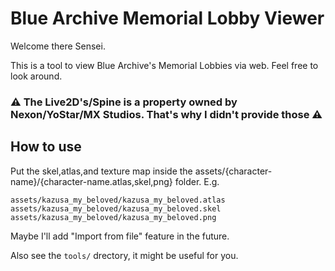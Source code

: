 # Blue Archive Memorial Lobby Viewer
Welcome there Sensei.

This is a tool to view Blue Archive's Memorial Lobbies via web. Feel free to look around.

### ⚠️ The Live2D's/Spine is a property owned by Nexon/YoStar/MX Studios. That's why I didn't provide those ⚠️
## How to use
Put the skel,atlas,and texture map inside the assets/{character-name}/{character-name.atlas,skel,png} folder. E.g.

```
assets/kazusa_my_beloved/kazusa_my_beloved.atlas
assets/kazusa_my_beloved/kazusa_my_beloved.skel
assets/kazusa_my_beloved/kazusa_my_beloved.png
```

Maybe I'll add "Import from file" feature in the future.

Also see the `tools/` drectory, it might be useful for you.